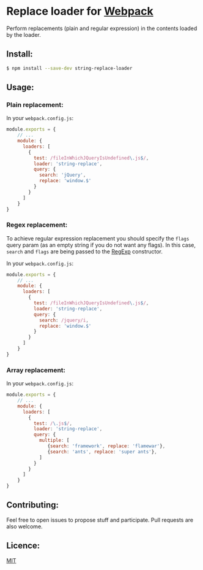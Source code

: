 # Replace loader for [Webpack](http://webpack.github.io/)

Perform replacements (plain and regular expression) in the contents loaded by the loader.

## Install:

```bash
$ npm install --save-dev string-replace-loader
```

## Usage:

### Plain replacement:

In your `webpack.config.js`:

```javascript
module.exports = {
    // ...
    module: {
      loaders: [
        {
          test: /fileInWhichJQueryIsUndefined\.js$/,
          loader: 'string-replace',
          query: {
            search: 'jQuery',
            replace: 'window.$'
          }
        }
      ]
    }
}
```

### Regex replacement:

To achieve regular expression replacement you should specify the `flags` query param
(as an empty string if you do not want any flags). In this case, `search` and `flags` are being
passed to the [RegExp](https://developer.mozilla.org/en-US/docs/Web/JavaScript/Reference/Global_Objects/RegExp) constructor.

In your `webpack.config.js`:

```javascript
module.exports = {
    // ...
    module: {
      loaders: [
        {
          test: /fileInWhichJQueryIsUndefined\.js$/,
          loader: 'string-replace',
          query: {
            search: /jquery/i,
            replace: 'window.$'
          }
        }
      ]
    }
}
```

### Array replacement:

In your `webpack.config.js`:

```javascript
module.exports = {
    // ...
    module: {
      loaders: [
        {
          test: /\.js$/,
          loader: 'string-replace',
          query: {
            multiple: [
               {search: 'framework', replace: 'flamewar'},
               {search: 'ants', replace: 'super ants'},
            ]
          }
        }
      ]
    }
}
```

## Contributing:

Feel free to open issues to propose stuff and participate. Pull requests are also welcome.

## Licence:

[MIT](http://en.wikipedia.org/wiki/MIT_License)

